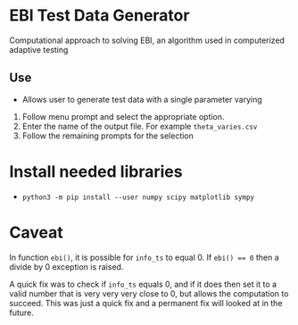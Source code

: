 # EBI Test Data Generator
Computational approach to solving EBI, an algorithm used in computerized adaptive testing

## Use
* Allows user to generate test data with a single parameter varying
1) Follow menu prompt and select the appropriate option.
2) Enter the name of the output file. For example `theta_varies.csv`
3) Follow the remaining prompts for the selection

# Install needed libraries
* `python3 -m pip install --user numpy scipy matplotlib sympy`

# Caveat
In function `ebi()`, it is possible for `info_ts` to equal 0.
If `ebi() == 0` then a divide by 0 exception is raised.

A quick fix was to check if `info_ts` equals 0, and if it does then set it to a
valid number that is very very very close to 0, but allows the computation to succeed.
This was just a quick fix and a permanent fix will looked at in the future.
